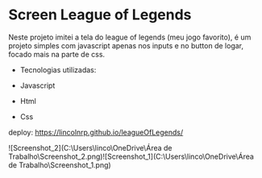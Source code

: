 # Screen League of Legends

Neste projeto imitei a tela do league of legends (meu jogo favorito), é um projeto simples com javascript apenas nos inputs e no button de logar, focado mais na parte de css.

- Tecnologias utilizadas:

- Javascript
- Html
- Css

deploy: https://lincolnrp.github.io/leagueOfLegends/


![Screenshot_2](C:\Users\linco\OneDrive\Área de Trabalho\Screenshot_2.png)![Screenshot_1](C:\Users\linco\OneDrive\Área de Trabalho\Screenshot_1.png)
